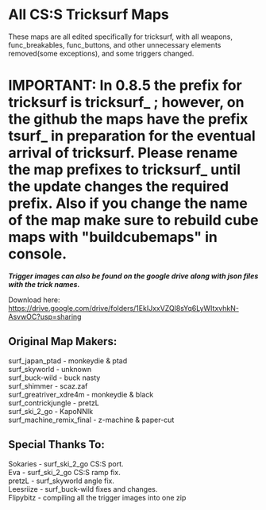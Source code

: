 # All CS:S Tricksurf Maps 

These maps are all edited specifically for tricksurf, with all weapons, func_breakables, func_buttons, and other unnecessary elements removed(some exceptions), and some triggers changed.

# IMPORTANT: In 0.8.5 the prefix for tricksurf is tricksurf_ ; however, on the github the maps have the prefix tsurf_ in preparation for the eventual arrival of tricksurf. Please rename the map prefixes to tricksurf_ until the update changes the required prefix. Also if you change the name of the map make sure to rebuild cube maps with "buildcubemaps" in console.

***Trigger images can also be found on the google drive along with json files with the trick names.***

Download here: https://drive.google.com/drive/folders/1EkIJxxVZQl8sYq6LyWItxvhkN-AsvwOC?usp=sharing

## Original Map Makers:  
surf_japan_ptad - monkeydie & ptad  
surf_skyworld - unknown  
surf_buck-wild - buck nasty  
surf_shimmer - scaz.zaf  
surf_greatriver_xdre4m - monkeydie & black  
surf_contrickjungle - pretzL  
surf_ski_2_go - KapoNNIk  
surf_machine_remix_final - z-machine & paper-cut  
  
## Special Thanks To:  
Sokaries - surf_ski_2_go CS:S port.  
Eva - surf_ski_2_go CS:S ramp fix.  
pretzL - surf_skyworld angle fix.  
Leesriize - surf_buck-wild fixes and changes.  
Flipybitz - compiling all the trigger images into one zip
